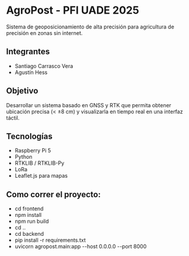 # AgroPost - PFI UADE 2025
Sistema de geoposicionamiento de alta precisión para agricultura de precisión en zonas sin internet.

## Integrantes
- Santiago Carrasco Vera
- Agustín Hess

## Objetivo
Desarrollar un sistema basado en GNSS y RTK que permita obtener ubicación precisa (< ±8 cm) y visualizarla en tiempo real en una interfaz táctil.

## Tecnologías
- Raspberry Pi 5
- Python
- RTKLIB / RTKLIB-Py
- LoRa
- Leaflet.js para mapas

## Como correr el proyecto:
- cd frontend
- npm install
- npm run build
- cd ..
- cd backend
- pip install -r requirements.txt
- uvicorn agropost.main:app --host 0.0.0.0 --port 8000
